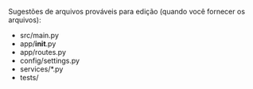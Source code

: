 Sugestões de arquivos prováveis para edição (quando você fornecer os arquivos):

- src/main.py
- app/__init__.py
- app/routes.py
- config/settings.py
- services/*.py
- tests/
